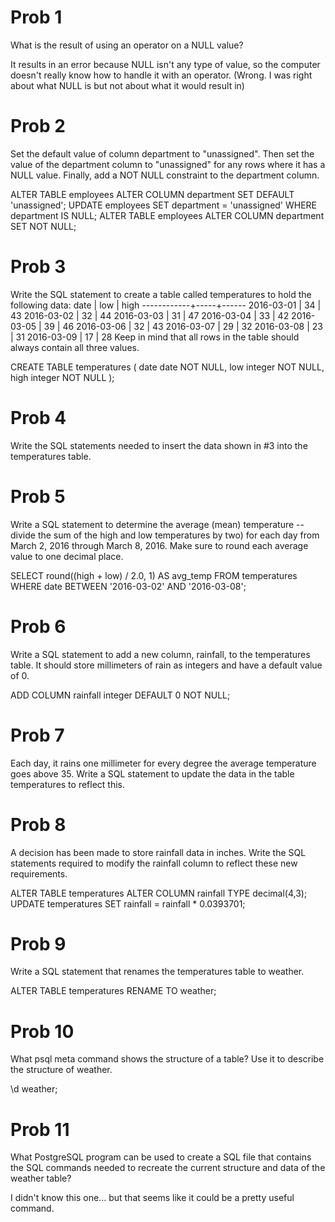 # Prob 1
What is the result of using an operator on a NULL value?

It results in an error because NULL isn't any type of value, so the computer doesn't really know how to handle it with an operator.
(Wrong. I was right about what NULL is but not about what it would result in)

# Prob 2
Set the default value of column department to "unassigned". Then set the value of the department column to "unassigned" for any rows where it has a NULL value. Finally, add a NOT NULL constraint to the department column.

ALTER TABLE employees ALTER COLUMN department SET DEFAULT 'unassigned';
UPDATE employees SET department = 'unassigned' WHERE department IS NULL;
ALTER TABLE employees ALTER COLUMN department SET NOT NULL;

# Prob 3
Write the SQL statement to create a table called temperatures to hold the following data:
    date    | low | high
------------+-----+------
 2016-03-01 | 34  | 43
 2016-03-02 | 32  | 44
 2016-03-03 | 31  | 47
 2016-03-04 | 33  | 42
 2016-03-05 | 39  | 46
 2016-03-06 | 32  | 43
 2016-03-07 | 29  | 32
 2016-03-08 | 23  | 31
 2016-03-09 | 17  | 28
 Keep in mind that all rows in the table should always contain all three values.

CREATE TABLE temperatures (
date date NOT NULL,
low integer NOT NULL,
high integer NOT NULL
);

# Prob 4
Write the SQL statements needed to insert the data shown in #3 into the temperatures table.

# Prob 5
Write a SQL statement to determine the average (mean) temperature -- divide the sum of the high and low temperatures by two) for each day from March 2, 2016 through March 8, 2016. Make sure to round each average value to one decimal place.

SELECT round((high + low) / 2.0, 1) AS avg_temp FROM temperatures WHERE date BETWEEN
'2016-03-02' AND '2016-03-08';

# Prob 6
Write a SQL statement to add a new column, rainfall, to the temperatures table. It should store millimeters of rain as integers and have a default value of 0.

ADD COLUMN rainfall integer DEFAULT 0 NOT NULL;

# Prob 7
Each day, it rains one millimeter for every degree the average temperature goes above 35. Write a SQL statement to update the data in the table temperatures to reflect this.



# Prob 8
A decision has been made to store rainfall data in inches. Write the SQL statements required to modify the rainfall column to reflect these new requirements.

ALTER TABLE temperatures ALTER COLUMN rainfall TYPE decimal(4,3);
UPDATE temperatures SET rainfall = rainfall * 0.0393701;

# Prob 9
Write a SQL statement that renames the temperatures table to weather.

ALTER TABLE temperatures RENAME TO weather;
# Prob 10
What psql meta command shows the structure of a table? Use it to describe the structure of weather.

\d weather;

# Prob 11
What PostgreSQL program can be used to create a SQL file that contains the SQL commands needed to recreate the current structure and data of the weather table?

I didn't know this one... but that seems like it could be a pretty useful command.